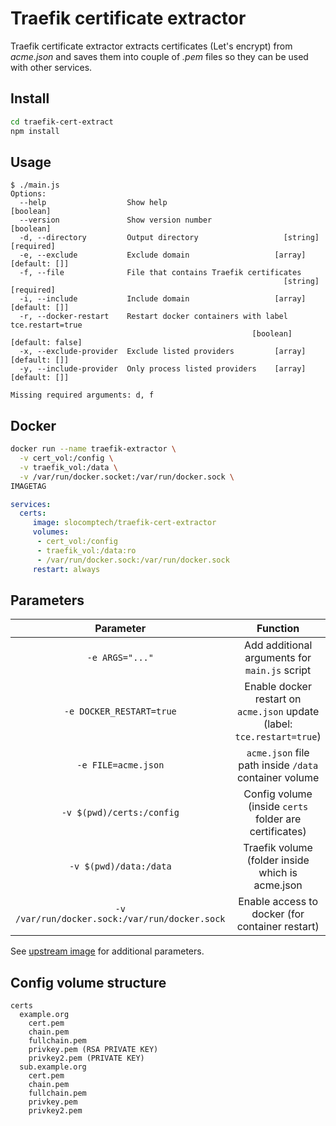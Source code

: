# Traefik certificate extractor

Traefik certificate extractor extracts certificates (Let's encrypt) from *acme.json* and saves them into couple of *.pem* files so they can be used with other services.

## Install

``` bash
cd traefik-cert-extract
npm install
```

## Usage

``` text
$ ./main.js
Options:
  --help                  Show help                                    [boolean]
  --version               Show version number                          [boolean]
  -d, --directory         Output directory                   [string] [required]
  -e, --exclude           Exclude domain                   [array] [default: []]
  -f, --file              File that contains Traefik certificates
                                                             [string] [required]
  -i, --include           Include domain                   [array] [default: []]
  -r, --docker-restart    Restart docker containers with label tce.restart=true
                                                      [boolean] [default: false]
  -x, --exclude-provider  Exclude listed providers         [array] [default: []]
  -y, --include-provider  Only process listed providers    [array] [default: []]

Missing required arguments: d, f
```

## Docker

``` bash
docker run --name traefik-extractor \
  -v cert_vol:/config \
  -v traefik_vol:/data \
  -v /var/run/docker.socket:/var/run/docker.sock \
IMAGETAG
```

``` yaml
services:
  certs:
     image: slocomptech/traefik-cert-extractor
     volumes:
      - cert_vol:/config
      - traefik_vol:/data:ro
      - /var/run/docker.sock:/var/run/docker.sock
     restart: always
```

## Parameters

|**Parameter**|**Function**|
|:-----------:|:----------:|
|`-e ARGS="..."`|Add additional arguments for `main.js` script|
|`-e DOCKER_RESTART=true`|Enable docker restart on `acme.json` update (label: `tce.restart=true`)|
|`-e FILE=acme.json`|`acme.json` file path inside `/data` container volume|
|`-v $(pwd)/certs:/config`|Config volume (inside `certs` folder are certificates)|
|`-v $(pwd)/data:/data`|Traefik volume (folder inside which is acme.json|
|`-v /var/run/docker.sock:/var/run/docker.sock`|Enable access to docker (for container restart)|

See [upstream image](https://github.com/SloCompTech/docker-baseimage) for additional parameters.

## Config volume structure

``` text
certs
  example.org
    cert.pem
    chain.pem
    fullchain.pem
    privkey.pem (RSA PRIVATE KEY)
    privkey2.pem (PRIVATE KEY)
  sub.example.org
    cert.pem
    chain.pem
    fullchain.pem
    privkey.pem
    privkey2.pem
```
